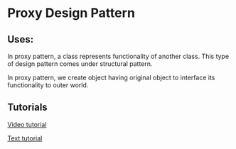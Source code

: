 # Proxy Design Pattern
## Uses:
In proxy pattern, a class represents functionality of another class. This type of design pattern comes under structural pattern.

In proxy pattern, we create object having original object to interface its functionality to outer world.

## Tutorials
[Video tutorial](https://youtu.be/cHg5bWW4nUI?list=PLF206E906175C7E07)

[Text tutorial](http://www.tutorialspoint.com/design_pattern/proxy_pattern.htm)